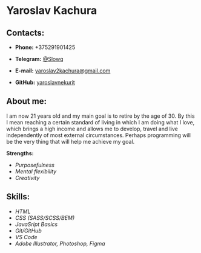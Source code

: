 # Yaroslav Kachura

## Contacts:

- **Phone:** +375291901425

* **Telegram:** [@Slowq](https://t.me/Slowq)

- **E-mail:** [yaroslav2kachura@gmail.com](yaroslav2kachura@gmail.com)

* **GitHub:** [yaroslavnekurit](https://github.com/yaroslavnekurit)

## About me:

I am now 21 years old and my main goal is to retire by the age of 30. By this I mean reaching a certain standard of living in which I am doing what I love, which brings a high income and allows me to develop, travel and live independently of most external circumstances. Perhaps programming will be the very thing that will help me achieve my goal.

**Strengths:**

- _Purposefulness_
- _Mental flexibility_
- _Creativity_

## Skills:

- _HTML_
- _CSS (SASS/SCSS/BEM)_
- _JavaSript Basics_
- _Git/GitHub_
- _VS Code_
- _Adobe Illustrator, Photoshop, Figma_
